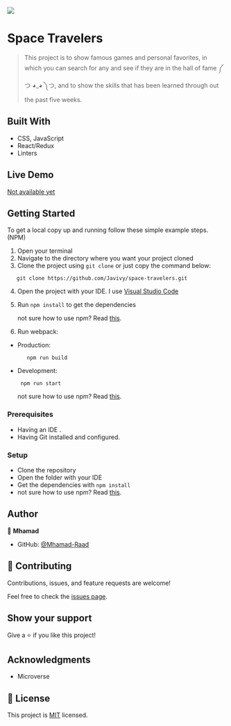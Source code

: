 ![](https://img.shields.io/badge/Microverse-blueviolet)

# Space Travelers

> This project is to show famous games and personal favorites, in which you can search for any and see if they are in the hall of fame ༼ つ ◕_◕ ༽つ,
  and to show the skills that has been learned through out the past five weeks.



## Built With

- CSS, JavaScript
- React/Redux
- Linters

## Live Demo

[Not available yet](https://livedemo.com)


## Getting Started
To get a local copy up and running follow these simple example steps. (NPM)
1. Open your terminal
2. Navigate to the directory where you want your project cloned
3. Clone the project using `git clone` or just copy the command below:
```  
   git clone https://github.com/Javivy/space-travelers.git
```   
4. Open the project with your IDE. I use [Visual Studio Code](https://code.visualstudio.com/download)
5. Run `npm install` to get the dependencies

   not sure how to use npm? Read [this](https://docs.npmjs.com/downloading-and-installing-node-js-and-npm).
6. Run webpack:
- Production:
   ``` 
      npm run build
   ```  
- Development:
  ```
   npm run start
  ```
  not sure how to use npm? Read [this](https://docs.npmjs.com/downloading-and-installing-node-js-and-npm).

### Prerequisites
- Having an IDE .
- Having Git installed and configured.

### Setup
- Clone the repository
- Open the folder with your IDE
- Get the dependencies with `npm install` 
- not sure how to use npm? Read [this](https://docs.npmjs.com/downloading-and-installing-node-js-and-npm).

## Author

👤 **Mhamad**

- GitHub: [@Mhamad-Raad](https://github.com/Mhamad-Raad)

## 🤝 Contributing

Contributions, issues, and feature requests are welcome!

Feel free to check the [issues page](https://github.com/Mhamad-Raad/Capstone-React/issues).

## Show your support

Give a ⭐️ if you like this project!

## Acknowledgments

- Microverse

## 📝 License

This project is [MIT](./MIT.md) licensed.
